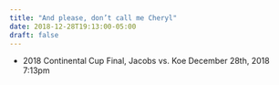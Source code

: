 ```yaml
---
title: "And please, don’t call me Cheryl"
date: 2018-12-28T19:13:00-05:00
draft: false
---
```

- 2018 Continental Cup Final, Jacobs vs. Koe December 28th, 2018 7:13pm